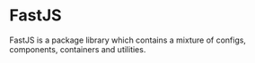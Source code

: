 # FastJS

 FastJS is a package library which contains a mixture of configs, components, containers and utilities.
